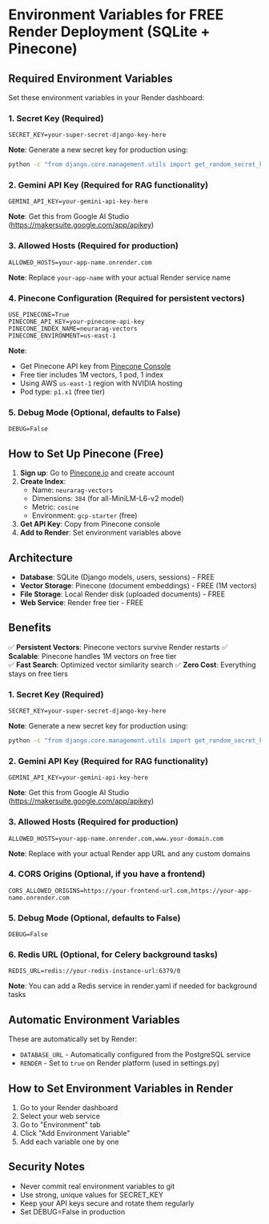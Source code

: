 # Environment Variables for FREE Render Deployment (SQLite + Pinecone)

## Required Environment Variables

Set these environment variables in your Render dashboard:

### 1. Secret Key (Required)
```
SECRET_KEY=your-super-secret-django-key-here
```
**Note**: Generate a new secret key for production using:
```bash
python -c "from django.core.management.utils import get_random_secret_key; print(get_random_secret_key())"
```

### 2. Gemini API Key (Required for RAG functionality)
```
GEMINI_API_KEY=your-gemini-api-key-here
```
**Note**: Get this from Google AI Studio (https://makersuite.google.com/app/apikey)

### 3. Allowed Hosts (Required for production)
```
ALLOWED_HOSTS=your-app-name.onrender.com
```
**Note**: Replace `your-app-name` with your actual Render service name

### 4. Pinecone Configuration (Required for persistent vectors)
```
USE_PINECONE=True
PINECONE_API_KEY=your-pinecone-api-key
PINECONE_INDEX_NAME=neurarag-vectors
PINECONE_ENVIRONMENT=us-east-1
```
**Note**: 
- Get Pinecone API key from [Pinecone Console](https://app.pinecone.io/)
- Free tier includes 1M vectors, 1 pod, 1 index
- Using AWS `us-east-1` region with NVIDIA hosting
- Pod type: `p1.x1` (free tier)

### 5. Debug Mode (Optional, defaults to False)
```
DEBUG=False
```

## How to Set Up Pinecone (Free)

1. **Sign up**: Go to [Pinecone.io](https://www.pinecone.io/) and create account
2. **Create Index**: 
   - Name: `neurarag-vectors`
   - Dimensions: `384` (for all-MiniLM-L6-v2 model)
   - Metric: `cosine`
   - Environment: `gcp-starter` (free)
3. **Get API Key**: Copy from Pinecone console
4. **Add to Render**: Set environment variables above

## Architecture

- **Database**: SQLite (Django models, users, sessions) - FREE
- **Vector Storage**: Pinecone (document embeddings) - FREE (1M vectors)
- **File Storage**: Local Render disk (uploaded documents) - FREE
- **Web Service**: Render free tier - FREE

## Benefits

✅ **Persistent Vectors**: Pinecone vectors survive Render restarts
✅ **Scalable**: Pinecone handles 1M vectors on free tier  
✅ **Fast Search**: Optimized vector similarity search
✅ **Zero Cost**: Everything stays on free tiers

### 1. Secret Key (Required)
```
SECRET_KEY=your-super-secret-django-key-here
```
**Note**: Generate a new secret key for production using:
```bash
python -c "from django.core.management.utils import get_random_secret_key; print(get_random_secret_key())"
```

### 2. Gemini API Key (Required for RAG functionality)
```
GEMINI_API_KEY=your-gemini-api-key-here
```
**Note**: Get this from Google AI Studio (https://makersuite.google.com/app/apikey)

### 3. Allowed Hosts (Required for production)
```
ALLOWED_HOSTS=your-app-name.onrender.com,www.your-domain.com
```
**Note**: Replace with your actual Render app URL and any custom domains

### 4. CORS Origins (Optional, if you have a frontend)
```
CORS_ALLOWED_ORIGINS=https://your-frontend-url.com,https://your-app-name.onrender.com
```

### 5. Debug Mode (Optional, defaults to False)
```
DEBUG=False
```

### 6. Redis URL (Optional, for Celery background tasks)
```
REDIS_URL=redis://your-redis-instance-url:6379/0
```
**Note**: You can add a Redis service in render.yaml if needed for background tasks

## Automatic Environment Variables

These are automatically set by Render:

- `DATABASE_URL` - Automatically configured from the PostgreSQL service
- `RENDER` - Set to `true` on Render platform (used in settings.py)

## How to Set Environment Variables in Render

1. Go to your Render dashboard
2. Select your web service
3. Go to "Environment" tab
4. Click "Add Environment Variable"
5. Add each variable one by one

## Security Notes

- Never commit real environment variables to git
- Use strong, unique values for SECRET_KEY
- Keep your API keys secure and rotate them regularly
- Set DEBUG=False in production
